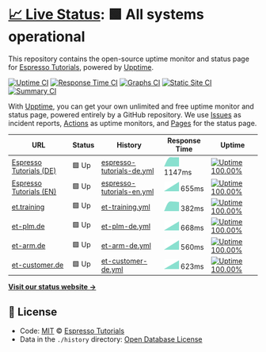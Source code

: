 # [📈 Live Status](https://espressotutorials.github.io/et-status): <!--live status--> **🟩 All systems operational**

This repository contains the open-source uptime monitor and status page for [Espresso Tutorials](https://espresso-tutorials.de), powered by [Upptime](https://github.com/upptime/upptime).

[![Uptime CI](https://github.com/koj-co/upptime/workflows/Uptime%20CI/badge.svg)](https://github.com/koj-co/upptime/actions?query=workflow%3A%22Uptime+CI%22)
[![Response Time CI](https://github.com/koj-co/upptime/workflows/Response%20Time%20CI/badge.svg)](https://github.com/koj-co/upptime/actions?query=workflow%3A%22Response+Time+CI%22)
[![Graphs CI](https://github.com/koj-co/upptime/workflows/Graphs%20CI/badge.svg)](https://github.com/koj-co/upptime/actions?query=workflow%3A%22Graphs+CI%22)
[![Static Site CI](https://github.com/koj-co/upptime/workflows/Static%20Site%20CI/badge.svg)](https://github.com/koj-co/upptime/actions?query=workflow%3A%22Static+Site+CI%22)
[![Summary CI](https://github.com/koj-co/upptime/workflows/Summary%20CI/badge.svg)](https://github.com/koj-co/upptime/actions?query=workflow%3A%22Summary+CI%22)

With [Upptime](https://upptime.js.org), you can get your own unlimited and free uptime monitor and status page, powered entirely by a GitHub repository. We use [Issues](https://github.com/espressotutorials/et-status/issues) as incident reports, [Actions](https://github.com/espressotutorials/et-status/actions) as uptime monitors, and [Pages](https://espressotutorials.github.io/et-status) for the status page.

<!--start: status pages-->
<!-- This summary is generated by Upptime (https://github.com/upptime/upptime) -->
<!-- Do not edit this manually, your changes will be overwritten -->

| URL                                                           | Status | History                                                                                                                      | Response Time                                                                               | Uptime                                                                                                                                                                                                                                                             |
| ------------------------------------------------------------- | ------ | ---------------------------------------------------------------------------------------------------------------------------- | ------------------------------------------------------------------------------------------- | ------------------------------------------------------------------------------------------------------------------------------------------------------------------------------------------------------------------------------------------------------------------ |
| [Espresso Tutorials (DE)](https://www.espresso-tutorials.de)  | 🟩 Up  | [espresso-tutorials-de.yml](https://github.com/espressotutorials/et-status/commits/master/history/espresso-tutorials-de.yml) | <img alt="Response time graph" src="./graphs/espresso-tutorials-de.png" height="20"> 1147ms | [![Uptime 100.00%](https://img.shields.io/endpoint?url=https%3A%2F%2Fraw.githubusercontent.com%2Fespressotutorials%2Fet-status%2Fmaster%2Fapi%2Fespresso-tutorials-de%2Fuptime.json)](https://espressotutorials.github.io/et-status/history/espresso-tutorials-de) |
| [Espresso Tutorials (EN)](https://www.espresso-tutorials.com) | 🟩 Up  | [espresso-tutorials-en.yml](https://github.com/espressotutorials/et-status/commits/master/history/espresso-tutorials-en.yml) | <img alt="Response time graph" src="./graphs/espresso-tutorials-en.png" height="20"> 655ms  | [![Uptime 100.00%](https://img.shields.io/endpoint?url=https%3A%2F%2Fraw.githubusercontent.com%2Fespressotutorials%2Fet-status%2Fmaster%2Fapi%2Fespresso-tutorials-en%2Fuptime.json)](https://espressotutorials.github.io/et-status/history/espresso-tutorials-en) |
| [et.training](https://et.training)                            | 🟩 Up  | [et-training.yml](https://github.com/espressotutorials/et-status/commits/master/history/et-training.yml)                     | <img alt="Response time graph" src="./graphs/et-training.png" height="20"> 382ms            | [![Uptime 100.00%](https://img.shields.io/endpoint?url=https%3A%2F%2Fraw.githubusercontent.com%2Fespressotutorials%2Fet-status%2Fmaster%2Fapi%2Fet-training%2Fuptime.json)](https://espressotutorials.github.io/et-status/history/et-training)                     |
| [et-plm.de](https://et-plm.de)                                | 🟩 Up  | [et-plm-de.yml](https://github.com/espressotutorials/et-status/commits/master/history/et-plm-de.yml)                         | <img alt="Response time graph" src="./graphs/et-plm-de.png" height="20"> 668ms              | [![Uptime 100.00%](https://img.shields.io/endpoint?url=https%3A%2F%2Fraw.githubusercontent.com%2Fespressotutorials%2Fet-status%2Fmaster%2Fapi%2Fet-plm-de%2Fuptime.json)](https://espressotutorials.github.io/et-status/history/et-plm-de)                         |
| [et-arm.de](https://et-arm.de)                                | 🟩 Up  | [et-arm-de.yml](https://github.com/espressotutorials/et-status/commits/master/history/et-arm-de.yml)                         | <img alt="Response time graph" src="./graphs/et-arm-de.png" height="20"> 560ms              | [![Uptime 100.00%](https://img.shields.io/endpoint?url=https%3A%2F%2Fraw.githubusercontent.com%2Fespressotutorials%2Fet-status%2Fmaster%2Fapi%2Fet-arm-de%2Fuptime.json)](https://espressotutorials.github.io/et-status/history/et-arm-de)                         |
| [et-customer.de](https://et-customer.de)                      | 🟩 Up  | [et-customer-de.yml](https://github.com/espressotutorials/et-status/commits/master/history/et-customer-de.yml)               | <img alt="Response time graph" src="./graphs/et-customer-de.png" height="20"> 623ms         | [![Uptime 100.00%](https://img.shields.io/endpoint?url=https%3A%2F%2Fraw.githubusercontent.com%2Fespressotutorials%2Fet-status%2Fmaster%2Fapi%2Fet-customer-de%2Fuptime.json)](https://espressotutorials.github.io/et-status/history/et-customer-de)               |

<!--end: status pages-->

[**Visit our status website →**](https://espressotutorials.github.io/et-status)

## 📄 License

- Code: [MIT](./LICENSE) © [Espresso Tutorials](https://espresso-tutorials.de)
- Data in the `./history` directory: [Open Database License](https://opendatacommons.org/licenses/odbl/1-0/)
